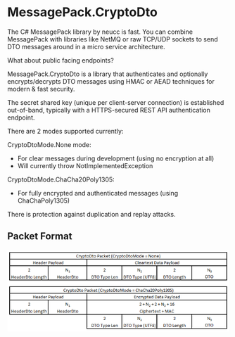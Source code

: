 # MessagePack.CryptoDto

The C# MessagePack library by neucc is fast. You can combine MessagePack with libraries like NetMQ or raw TCP/UDP sockets to send DTO messages around in a micro service architecture.

What about public facing endpoints?

MessagePack.CryptoDto is a library that authenticates and optionally encrypts/decrypts DTO messages using HMAC or AEAD techniques for modern & fast security.

The secret shared key (unique per client-server connection) is established out-of-band, typically with a HTTPS-secured REST API authentication endpoint.

There are 2 modes supported currently: 

CryptoDtoMode.None mode:
* For clear messages during development (using no encryption at all)
* Will currently throw NotImplementedException

CryptoDtoMode.ChaCha20Poly1305:
* For fully encrypted and authenticated messages (using ChaChaPoly1305)

There is protection against duplication and replay attacks.

## Packet Format

![Packet Format](https://github.com/macaba/MessagePack.CryptoDto/blob/master/Documentation/Packet%20Format.png)

